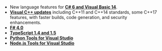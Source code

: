 <properties
    pageTitle="Languages"
    description="Visual Studio 2015 delivers updates to its most popular programming languages."
    slug="languages2015"
    order="550"    
    keywords="visual studio, vs2015, vs, visualstudio, languages"
/>

- New language features for **[C# 6 and Visual Basic 14](languages_csvb)**.
- **[Visual C++ updates](languages_cpp)** including C++11 and C++14 standards, some C++17 features, with faster builds, code generation, and security enhancements.
- **[F# 4.0](languages_fsharp)**
- **[TypeScript 1.4 and 1.5](languages_typescript)**
- **[Python Tools for Visual Studio](python)**
- **[Node.js Tools for Visual Studio](nodejs)**
